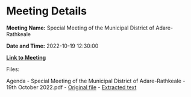 # Meeting Details

**Meeting Name:** Special Meeting of the Municipal District of Adare-Rathkeale

**Date and Time:** 2022-10-19 12:30:00

**[Link to Meeting](https://www.limerick.ie/council/whats-on/special-meeting-municipal-district-adare-rathkeale-24)**

Files: 

Agenda - Special Meeting of the Municipal District of Adare-Rathkeale - 19th October 2022.pdf - [Original file](https://www.limerick.ie/sites/default/files/media/documents/2022-10/00-Agenda-Special-Meeting-of-the-Municipal-District-of-Adare-Rathkeale-19th-October-2022.pdf) - [Extracted text](./Agenda%20-%20Special%20Meeting%20of%20the%20Municipal%20District%20of%20Adare-Rathkeale%20-%2019th%20October%202022.md)

